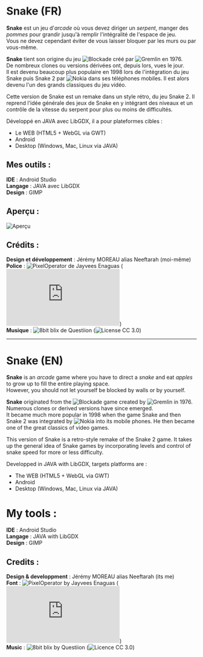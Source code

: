 # Snake (FR)

**Snake** est un jeu d'*arcade* où vous devez diriger un *serpent*, manger des *pommes* pour grandir jusqu'à remplir l'intégralité de l'espace de jeu.  
Vous ne devez cependant éviter de vous laisser bloquer par les murs ou par vous-même.

**Snake** tient son origine du jeu ![**Blockade**](https://en.wikipedia.org/wiki/Blockade_(video_game)) créé par ![*Gremlin*](https://en.wikipedia.org/wiki/Gremlin_Industries) en 1976.  
De nombreux clones ou versions dérivées ont, depuis lors, vues le jour.  
Il est devenu beaucoup plus populaire en 1998 lors de l'intégration du jeu Snake puis Snake 2 par ![*Nokia*](https://fr.wikipedia.org/wiki/Nokia) dans ses téléphones mobiles. Il est alors devenu l'un des grands classiques du jeu vidéo.  

Cette version de Snake est un remake dans un style rétro, du jeu Snake 2. Il reprend l'idée générale des jeux de Snake en y intégrant des niveaux et un contrôle de la vitesse du serpent pour plus ou moins de difficultés.  


Développé en JAVA avec LibGDX, il a pour plateformes cibles :
* Le WEB (HTML5 + WebGL via GWT)
* Android
* Desktop (Windows, Mac, Linux via JAVA)
  
  
## Mes outils :

**IDE** : Android Studio  
**Langage** : JAVA avec LibGDX  
**Design** : GIMP
  
  
## Aperçu :

![Aperçu](https://raw.githubusercontent.com/Frappagames/snake/master/design_sources/preview.jpg)
  
  
## Crédits :

**Design et développement** : Jérémy MOREAU alias Neeftarah (moi-même)  
**Police** : ![PixelOperator](http://www.dafont.com/fr/pixel-operator.font) de Jayvees Enaguas (![License SIL OFL 1.1](http://scripts.sil.org/cms/scripts/page.php?item_id=OFL_web))  
**Musique** : ![8bit blix](https://www.freesound.org/s/166392/) de Questiion (![License CC 3.0](https://creativecommons.org/licenses/by/3.0/))  


--------


# Snake (EN)

**Snake** is an *arcade* game where you have to direct a *snake* and eat *apples* to grow up to fill the entire playing space.  
However, you should not let yourself be blocked by walls or by yourself.  
  
**Snake** originated from the ![**Blockade**](https://en.wikipedia.org/wiki/Blockade_(video_game)) game created by ![*Gremlin*](https://en.wikipedia.org/wiki/Gremlin_Industries) in 1976.  
Numerous clones or derived versions have since emerged.  
It became much more popular in 1998 when the game Snake and then Snake 2 was integrated by ![*Nokia*](https://fr.wikipedia.org/wiki/Nokia) into its mobile phones. He then became one of the great classics of video games.  
  
This version of Snake is a retro-style remake of the Snake 2 game. It takes up the general idea of Snake games by incorporating levels and control of snake speed for more or less difficulty.  
  
Developped in JAVA with LibGDX, targets platforms are :
* The WEB (HTML5 + WebGL via GWT)
* Android
* Desktop (Windows, Mac, Linux via JAVA)

# My tools :

**IDE** : Android Studio  
**Langage** : JAVA with LibGDX  
**Design** : GIMP
  
  
## Credits :

**Design & developpment** : Jérémy MOREAU alias Neeftarah (its me)  
**Font** : ![PixelOperator](http://www.dafont.com/fr/pixel-operator.font) by Jayvees Enaguas (![Licence SIL OFL 1.1](http://scripts.sil.org/cms/scripts/page.php?item_id=OFL_web))  
**Music** : ![8bit blix](https://www.freesound.org/s/166392/) by Questiion (![Licence CC 3.0](https://creativecommons.org/licenses/by/3.0/))  
